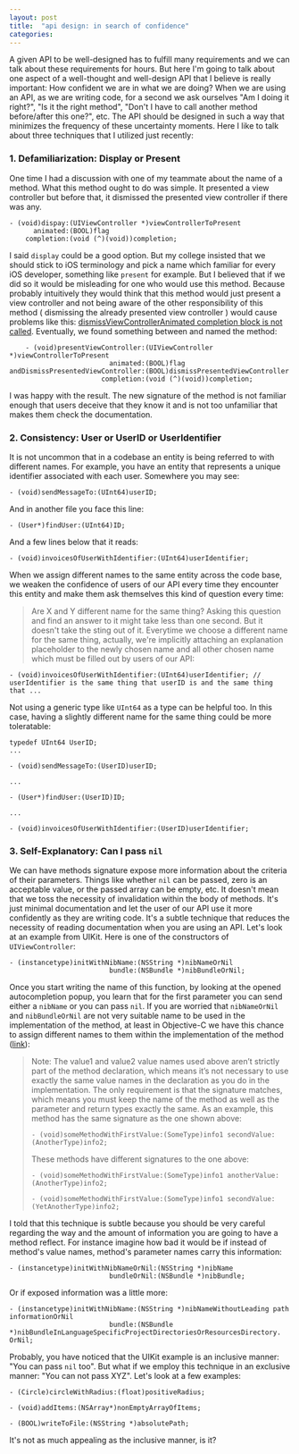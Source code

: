 ```yaml
---
layout: post
title:  "api design: in search of confidence"
categories:
---
```

A given API to be well-designed has to fulfill many requirements and we can talk about these requirements for hours. But here I'm going to talk about one aspect of a well-thought and well-design API that I believe is really important: How confident we are in what we are doing?
When we are using an API, as we are writing code, for a second we ask ourselves "Am I doing it right?", "Is it the right method", "Don't I have to call another method before/after this one?", etc. The API should be designed in such a way that minimizes the frequency of these uncertainty moments. Here I like to talk about three techniques that I utilized just recently:

### 1. Defamiliarization: Display or Present
One time I had a discussion with one of my teammate about the name of a method. What this method ought to do was simple. It presented a view controller but before that, it dismissed the presented view controller if there was any.

``` objective_c
- (void)dispay:(UIViewController *)viewControllerToPresent
      animated:(BOOL)flag
    completion:(void (^)(void))completion;
```

I said `display` could be a good option. But my college insisted that we should stick to iOS terminology and pick a name which familiar for every iOS developer, something like `present` for example. But I believed that if we did so it would be misleading for one who would use this method. Because probably intuitively they would think that this method would just present a view controller and not being aware of the other responsibility of this method ( dismissing the already presented view controller ) would cause problems like this: [dismissViewControllerAnimated completion block is not called](https://stackoverflow.com/a/17320118/946835). Eventually, we found something between and named the method:
``` objective_c
    - (void)presentViewController:(UIViewController *)viewControllerToPresent
                         animated:(BOOL)flag
andDismissPresentedViewController:(BOOL)dismissPresentedViewController
                       completion:(void (^)(void))completion;
```
I was happy with the result. The new signature of the method is not familiar enough that users deceive that they know it and is not too unfamiliar that makes them check the documentation.

### 2. Consistency: User or UserID or UserIdentifier
It is not uncommon that in a codebase an entity is being referred to with different names. For example, you have an entity that represents a unique identifier associated with each user. Somewhere you may see:
``` objective_c
- (void)sendMessageTo:(UInt64)userID;
```
And in another file you face this line:
``` objective_c
- (User*)findUser:(UInt64)ID;
```
And a few lines below that it reads:
``` objective_c
- (void)invoicesOfUserWithIdentifier:(UInt64)userIdentifier;
```

When we assign different names to the same entity across the code base, we weaken the confidence of users of our API every time they encounter this entity and make them ask themselves this kind of question every time:
> Are X and Y different name for the same thing?
Asking this question and find an answer to it might take less than one second. But it doesn't take the sting out of it. Everytime we choose a different name for the same thing, actually, we're implicitly attaching an explanation placeholder to the newly chosen name and all other chosen name which must be filled out by users of our API:
``` objective_c
- (void)invoicesOfUserWithIdentifier:(UInt64)userIdentifier; // userIdentifier is the same thing that userID is and the same thing that ...
```

Not using a generic type like `UInt64` as a type can be helpful too. In this case, having a slightly different name for the same thing could be more toleratable:

``` objective_c
typedef UInt64 UserID;
...

- (void)sendMessageTo:(UserID)userID;

...

- (User*)findUser:(UserID)ID;

...

- (void)invoicesOfUserWithIdentifier:(UserID)userIdentifier;
```


### 3. Self-Explanatory: Can I pass `nil`
We can have methods signature expose more information about the criteria of their parameters. Things like whether  `nil` can be passed, zero is an acceptable value, or the passed array can be empty, etc. It doesn't mean that we toss the necessity of invalidation within the body of methods. It's just minimal documentation and let the user of our API use it more confidently as they are writing code.
It's a subtle technique that reduces the necessity of reading documentation when you are using an API. Let's look at an example from UIKit. Here is one of the constructors of `UIViewController`:
``` objective_c
- (instancetype)initWithNibName:(NSString *)nibNameOrNil
                         bundle:(NSBundle *)nibBundleOrNil;
```
Once you start writing the name of this function, by looking at the opened autocompletion popup, you learn that for the first parameter you can send either a `nibName` or you can pass `nil`. If you are worried that `nibNameOrNil` and `nibBundleOrNil` are not very suitable name to be used in the implementation of the method, at least in Objective-C we have this chance to assign different names to them within the implementation of the method ([link](https://developer.apple.com/library/archive/documentation/Cocoa/Conceptual/ProgrammingWithObjectiveC/DefiningClasses/DefiningClasses.html)):

> Note: The value1 and value2 value names used above aren’t strictly part of the method declaration, which means it’s not necessary to use exactly the same value names in the declaration as you do in the implementation. The only requirement is that the signature matches, which means you must keep the name of the method as well as the parameter and return types exactly the same.
> As an example, this method has the same signature as the one shown above:
>
> ``` objective_c
> - (void)someMethodWithFirstValue:(SomeType)info1 secondValue:(AnotherType)info2;
> ```
>
> These methods have different signatures to the one above:
>
> ``` objective_c
> - (void)someMethodWithFirstValue:(SomeType)info1 anotherValue:(AnotherType)info2;
> ```
>
> ``` objective_c
> - (void)someMethodWithFirstValue:(SomeType)info1 secondValue:(YetAnotherType)info2;
> ```

I told that this technique is subtle because you should be very careful regarding the way and the amount of information you are going to have a method reflect. For instance imagine how bad it would be if instead of method's value names, method's parameter names carry this information:
``` objective_c
- (instancetype)initWithNibNameOrNil:(NSString *)nibName
                         bundleOrNil:(NSBundle *)nibBundle;
```

Or if exposed information was a little more:
``` objective_c
- (instancetype)initWithNibName:(NSString *)nibNameWithoutLeading path informationOrNil
                         bundle:(NSBundle *)nibBundleInLanguageSpecificProjectDirectoriesOrResourcesDirectory. OrNil;
```

Probably, you have noticed that the UIKit example is an inclusive manner: "You can pass `nil` too". But what if we employ this technique in an exclusive manner: "You can not pass XYZ". Let's look at a few examples:

``` objective_c
- (Circle)circleWithRadius:(float)positiveRadius;
```

``` objective_c
- (void)addItems:(NSArray*)nonEmptyArrayOfItems;
```

``` objective_c
- (BOOL)writeToFile:(NSString *)absolutePath;
```
It's not as much appealing as the inclusive manner, is it?

